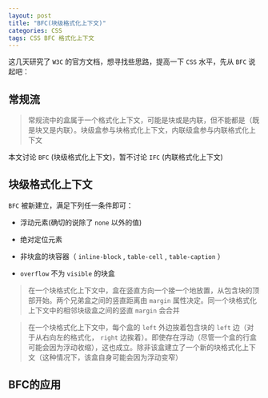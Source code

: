 ```yaml
---
layout: post
title: "BFC(块级格式化上下文)"
categories: CSS
tags: CSS BFC 格式化上下文
---
```


这几天研究了 `W3C` 的官方文档，想寻找些思路，提高一下 `CSS` 水平，先从 `BFC` 说起吧：

## 常规流

> 常规流中的盒属于一个格式化上下文，可能是块或是内联，但不能都是（既是块又是内联）。块级盒参与块格式化上下文，内联级盒参与内联格式化上下文

本文讨论 `BFC` (块级格式化上下文)，暂不讨论 `IFC` (内联格式化上下文)

## 块级格式化上下文

`BFC` 被新建立，满足下列任一条件即可：

* 浮动元素(确切的说除了 `none` 以外的值)

* 绝对定位元素

* 非块盒的块容器（ `inline-block` , `table-cell` , `table-caption` ）

* `overflow` 不为 `visible` 的块盒

> 在一个块格式化上下文中，盒在竖直方向一个接一个地放置，从包含块的顶部开始。两个兄弟盒之间的竖直距离由 `margin` 属性决定。同一个块格式化上下文中的相邻块级盒之间的竖直 `margin` 会合并

> 在一个块格式化上下文中，每个盒的 `left` 外边挨着包含块的 `left` 边（对于从右向左的格式化， `right` 边挨着）。即使存在浮动（尽管一个盒的行盒可能会因为浮动收缩），这也成立。除非该盒建立了一个新的块格式化上下文（这种情况下，该盒自身可能会因为浮动变窄）


## BFC的应用






